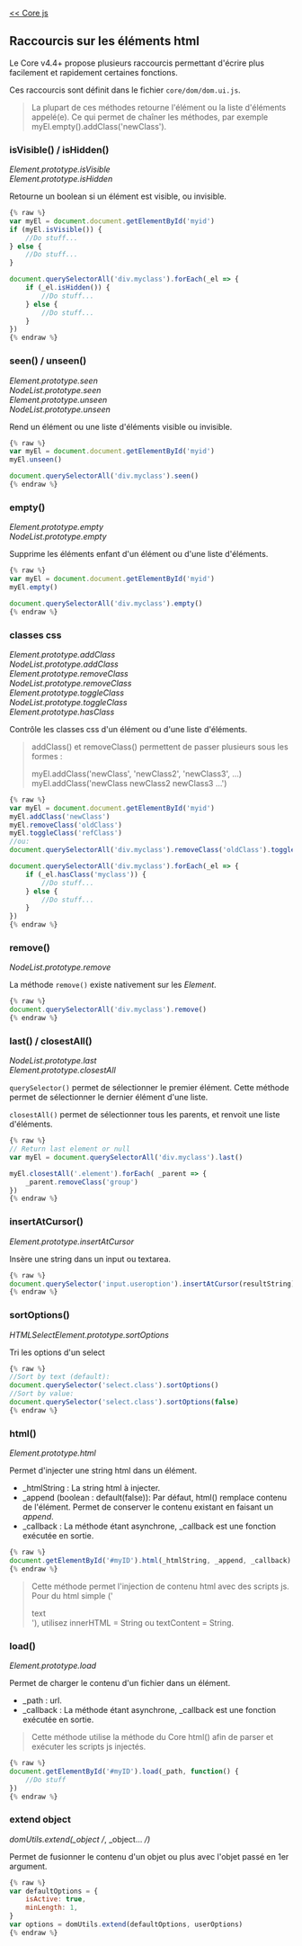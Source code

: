 [<< Core js](/fr_FR/dev/corejs/index)  
## Raccourcis sur les éléments html

Le Core v4.4+ propose plusieurs raccourcis permettant d'écrire plus facilement et rapidement certaines fonctions.

Ces raccourcis sont définit dans le fichier `core/dom/dom.ui.js`.

> La plupart de ces méthodes retourne l'élément ou la liste d'éléments appelé(e). Ce qui permet de chaîner les méthodes, par exemple myEl.empty().addClass('newClass').

### isVisible() / isHidden()

*Element.prototype.isVisible*  
*Element.prototype.isHidden*

Retourne un boolean si un élément est visible, ou invisible.

````js
{% raw %}
var myEl = document.document.getElementById('myid')
if (myEl.isVisible()) {
    //Do stuff...
} else {
    //Do stuff...
}

document.querySelectorAll('div.myclass').forEach(_el => {
    if (_el.isHidden()) {
        //Do stuff...
    } else {
        //Do stuff...
    }
})
{% endraw %}
````

### seen() / unseen()

*Element.prototype.seen*  
*NodeList.prototype.seen*  
*Element.prototype.unseen*  
*NodeList.prototype.unseen*  

Rend un élément ou une liste d'éléments visible ou invisible.

````js
{% raw %}
var myEl = document.document.getElementById('myid')
myEl.unseen()

document.querySelectorAll('div.myclass').seen()
{% endraw %}
````

### empty()

*Element.prototype.empty*  
*NodeList.prototype.empty*

Supprime les éléments enfant d'un élément ou d'une liste d'éléments.

````js
{% raw %}
var myEl = document.document.getElementById('myid')
myEl.empty()

document.querySelectorAll('div.myclass').empty()
{% endraw %}
````

### classes css

*Element.prototype.addClass*  
*NodeList.prototype.addClass*  
*Element.prototype.removeClass*  
*NodeList.prototype.removeClass*  
*Element.prototype.toggleClass*  
*NodeList.prototype.toggleClass*  
*Element.prototype.hasClass*  

Contrôle les classes css d'un élément ou d'une liste d'éléments.

> addClass() et removeClass() permettent de passer plusieurs sous les formes :
> 
> myEl.addClass('newClass', 'newClass2', 'newClass3', ...)
> myEl.addClass('newClass newClass2 newClass3 ...')

````js
{% raw %}
var myEl = document.document.getElementById('myid')
myEl.addClass('newClass')
myEl.removeClass('oldClass')
myEl.toggleClass('refClass')
//ou:
document.querySelectorAll('div.myclass').removeClass('oldClass').toggleClass('refClass').addClass('newClass')

document.querySelectorAll('div.myclass').forEach(_el => {
    if (_el.hasClass('myclass')) {
        //Do stuff...
    } else {
        //Do stuff...
    }
})
{% endraw %}
````

### remove()

*NodeList.prototype.remove* 

La méthode `remove()` existe nativement sur les *Element*.

````js
{% raw %}
document.querySelectorAll('div.myclass').remove()
{% endraw %}
````

### last() / closestAll()

*NodeList.prototype.last*  
*Element.prototype.closestAll*

`querySelector()` permet de sélectionner le premier élément. Cette méthode permet de sélectionner le dernier élément d'une liste.

`closestAll()` permet de sélectionner tous les parents, et renvoit une liste d'éléments.

````js
{% raw %}
// Return last element or null
var myEl = document.querySelectorAll('div.myclass').last()

myEl.closestAll('.element').forEach( _parent => {
    _parent.removeClass('group')
})
{% endraw %}
````

### insertAtCursor()

*Element.prototype.insertAtCursor* 

Insère une string dans un input ou textarea.

````js
{% raw %}
document.querySelector('input.useroption').insertAtCursor(resultString)
{% endraw %}
````

### sortOptions()

*HTMLSelectElement.prototype.sortOptions* 

Tri les options d'un select

````js
{% raw %}
//Sort by text (default):
document.querySelector('select.class').sortOptions()
//Sort by value:
document.querySelector('select.class').sortOptions(false)
{% endraw %}
````


### html()

*Element.prototype.html*  

Permet d'injecter une string html dans un élément.

- _htmlString : La string html à injecter.  
- _append (boolean : default(false)): Par défaut, html() remplace contenu de l'élément. Permet de conserver le contenu existant en faisant un *append*.  
- _callback : La méthode étant asynchrone, _callback est une fonction exécutée en sortie.

````js
{% raw %}
document.getElementById('#myID').html(_htmlString, _append, _callback)
{% endraw %}
````
> Cette méthode permet l'injection de contenu html avec des scripts js. Pour du html simple ('<div>text</div>'), utilisez innerHTML = String ou textContent = String.


### load()

*Element.prototype.load*  

Permet de charger le contenu d'un fichier dans un élément.

- _path : url.  
- _callback : La méthode étant asynchrone, _callback est une fonction exécutée en sortie.

> Cette méthode utilise la méthode du Core html() afin de parser et exécuter les scripts js injectés.

````js
{% raw %}
document.getElementById('#myID').load(_path, function() {
    //Do stuff
})
{% endraw %}
````


### extend object

*domUtils.extend(_object /*, _object... */)*  

Permet de fusionner le contenu d'un objet ou plus avec l'objet passé en 1er argument.

````js
{% raw %}
var defaultOptions = {
    isActive: true,
    minLength: 1,
}
var options = domUtils.extend(defaultOptions, userOptions)
{% endraw %}
````